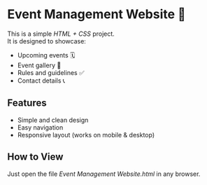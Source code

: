 # Event Management Website 🎉

This is a simple *HTML + CSS* project.  
It is designed to showcase:
- Upcoming events 🗓
- Event gallery 📸
- Rules and guidelines ✅
- Contact details 📞  

## Features
- Simple and clean design
- Easy navigation
- Responsive layout (works on mobile & desktop)

## How to View
Just open the file *Event Management Website.html* in any browser.
